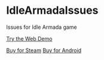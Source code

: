 # IdleArmadaIssues
Issues for Idle Armada game

[Try the Web Demo](https://corfe83.github.io/IdleArmada/)

[Buy for Steam](https://store.steampowered.com/app/1408060/Idle_Armada/)
[Buy for Android](https://play.google.com/store/apps/details?id=com.musicalbox.idle.armada)
